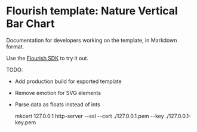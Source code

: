 # Flourish template: Nature Vertical Bar Chart

Documentation for developers working on the template, in Markdown format.

Use the [Flourish SDK](https://www.npmjs.com/package/@flourish/sdk) to try it out.

TODO:
- Add production build for exported template
- Remove emotion for SVG elements
- Parse data as floats instead of ints

	mkcert 127.0.0.1
	http-server --ssl --cert ./127.0.0.1.pem --key ./127.0.0.1-key.pem